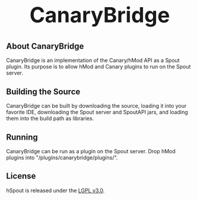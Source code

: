 <b><center><h1>CanaryBridge</h></center></b>
==========



<b>About CanaryBridge</b>
------------

CanaryBridge is an implementation of the Canary/hMod API as a Spout plugin. Its purpose is to allow hMod and Canary plugins to run on the Spout server.


Building the Source
--------

CanaryBridge can be built by downloading the source, loading it into your favorite IDE, downloading the Spout server and SpoutAPI jars, and loading them into the build path as libraries.


Running
-------

CanaryBridge can be run as a plugin on the Spout server. Drop hMod plugins into "<server folder>/plugins/canarybridge/plugins/".


License
---------

hSpout is released under the [LGPL v3.0](http://www.gnu.org/licenses/lgpl.html).
